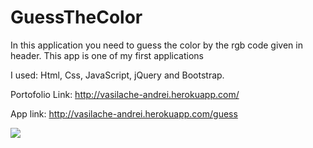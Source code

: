 # GuessTheColor


In this application you need to guess the color by the rgb code given in header.
This app is one of my first applications

I used: Html, Css, JavaScript, jQuery and Bootstrap.


Portofolio Link: http://vasilache-andrei.herokuapp.com/

App link: http://vasilache-andrei.herokuapp.com/guess


<img src="http://vasilache-andrei.herokuapp.com/portofolioGifs/colorGuess.gif">


